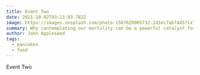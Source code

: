 ```yaml
---
title: Event Two
date: 2021-10-02T03:13:03.782Z
image: https://images.unsplash.com/photo-1567620905732-2d1ec7ab7445?ixlib=rb-1.2.1&ixid=MnwxMjA3fDB8MHxwaG90by1wYWdlfHx8fGVufDB8fHx8&auto=format&fit=crop&w=1680&q=80
summary: Why contemplating our mortality can be a powerful catalyst for change
author: John Appleseed
tags:
  - pancakes
  - food
---
```

Event Two